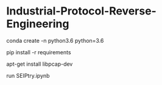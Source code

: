 # Industrial-Protocol-Reverse-Engineering

conda create -n python3.6 python=3.6

pip install -r requirements

apt-get install libpcap-dev

run SEIPtry.ipynb
